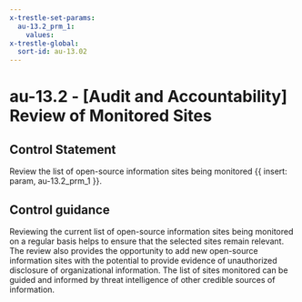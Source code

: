 ```yaml
---
x-trestle-set-params:
  au-13.2_prm_1:
    values:
x-trestle-global:
  sort-id: au-13.02
---
```


# au-13.2 - \[Audit and Accountability\] Review of Monitored Sites

## Control Statement

Review the list of open-source information sites being monitored {{ insert: param, au-13.2_prm_1 }}.

## Control guidance

Reviewing the current list of open-source information sites being monitored on a regular basis helps to ensure that the selected sites remain relevant. The review also provides the opportunity to add new open-source information sites with the potential to provide evidence of unauthorized disclosure of organizational information. The list of sites monitored can be guided and informed by threat intelligence of other credible sources of information.
